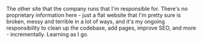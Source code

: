 The other site that the company runs that I'm responsible for. There's no proprietary information here - just a flat website that I'm pretty sure is broken, messy and terrible in a lot of ways, and it's my ongoing responsibility to clean up the codebase, add pages, improve SEO, and more - incrementally. Learning as I go.